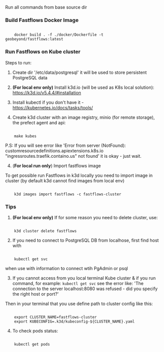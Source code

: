 Run all commands from base source dir

### Build Fastflows Docker Image

```console

    docker build . -f ./docker/Dockerfile -t geobeyond/fastflows:latest

```

### Run Fastflows on Kube cluster

Steps to run:

1. Create dir '/etc/data/postgresql' it will be used to store persistent PostgreSQL data

2. **(For local env only)** Install k3d.io (will be used as K8s local solution): https://k3d.io/v5.4.4/#installation

3. Install kubectl if you don't have it - https://kubernetes.io/docs/tasks/tools/

4. Create k3d cluster with an image registry, minio (for remote storage), the prefect agent and api:

```console

    make kubes

```

P.S: If you will see error like 'Error from server (NotFound): customresourcedefinitions.apiextensions.k8s.io "ingressroutes.traefik.containo.us" not found' it is okay - just wait.

4. (**For local run only**) Import fastflows image

To get possible run Fastflows in k3d locally you need to import image in cluster (by default k3d cannot find images from local env)

```console

    k3d images import fastflows -c fastflows-cluster

```

### Tips

1.  **(For local env only)** If for some reason you need to delete cluster, use:

```console

    k3d cluster delete fastflows

```

2. If you need to connect to PostgreSQL DB from localhose, first find host with

```console

    kubectl get svc

```

when use with information to connect wtih PgAdmin or psql

3. If you cannot access from you local terminal Kube cluster & if you run command, for example: `kubectl get svc` see the error like:
   'The connection to the server localhost:8080 was refused - did you specify the right host or port?'

Then in your terminal that you use define path to cluster config like this:

```console

    export CLUSTER_NAME=fastflows-cluster
    export KUBECONFIG=.k3d/kubeconfig-${CLUSTER_NAME}.yaml

```

4. To check pods status:

```console

    kubectl get pods

```
